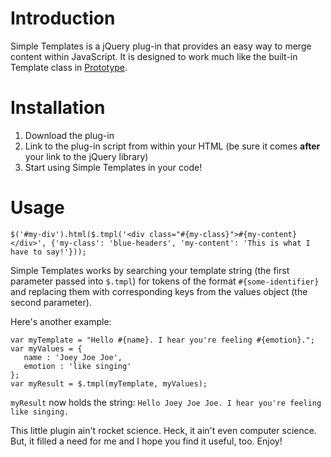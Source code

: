 # Introduction #

Simple Templates is a jQuery plug-in that provides an easy way to merge content within JavaScript. It is designed to work much like the built-in Template class in [Prototype](http://prototypejs.org/).

# Installation #

  1. Download the plug-in
  1. Link to the plug-in script from within your HTML (be sure it comes **after** your link to the jQuery library)
  1. Start using Simple Templates in your code!

# Usage #

```
$('#my-div').html($.tmpl('<div class="#{my-class}">#{my-content}</div>', {'my-class': 'blue-headers', 'my-content': 'This is what I have to say!'}));
```

Simple Templates works by searching your template string (the first parameter passed into `$.tmpl`) for tokens of the format `#{some-identifier}` and replacing them with corresponding keys from the values object (the second parameter).

Here's another example:

```
var myTemplate = "Hello #{name}. I hear you're feeling #{emotion}.";
var myValues = {
   name : 'Joey Joe Joe',
   emotion : 'like singing'
};
var myResult = $.tmpl(myTemplate, myValues);
```

`myResult` now holds the string: `Hello Joey Joe Joe. I hear you're feeling like singing.`

This little plugin ain't rocket science. Heck, it ain't even computer science. But, it filled a need for me and I hope you find it useful, too. Enjoy!